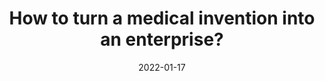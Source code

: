---
title: 'How to turn a medical invention into an enterprise?'
date: 2022-01-17
permalink: /posts/2022/01/how-regis-med-tech/
tags:
  - Industry
  - In English
  - Under Construction
---